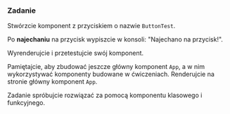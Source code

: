 ### Zadanie 
Stwórzcie komponent z przyciskiem o nazwie `ButtonTest`.

Po **najechaniu** na przycisk wypiszcie w konsoli: "Najechano na przycisk!".

Wyrenderujcie i przetestujcie swój komponent.

Pamiętajcie, aby zbudować jeszcze główny komponent `App`, a w nim wykorzystywać komponenty budowane w ćwiczeniach. Renderujcie na stronie główny komponent `App`.

Zadanie spróbujcie rozwiązać za pomocą komponentu klasowego i funkcyjnego.